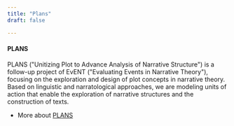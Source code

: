 ```yaml
---
title: "Plans"
draft: false

---
```


#### PLANS

PLANS ("Unitizing Plot to Advance Analysis of Narrative Structure") is a follow-up project of EvENT ("Evaluating Events in Narrative Theory"), focusing on the exploration and design of plot concepts in narrative theory. Based on linguistic and narratological approaches, we are modeling units of action that enable the exploration of narrative structures and the construction of texts.

* More about [PLANS](https://gepris.dfg.de/gepris/projekt/434552206?language=en)